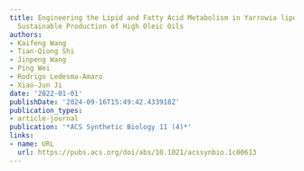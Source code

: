 ```yaml
---
title: Engineering the Lipid and Fatty Acid Metabolism in Yarrowia lipolytica for
  Sustainable Production of High Oleic Oils
authors:
- Kaifeng Wang
- Tian-Qiong Shi
- Jinpeng Wang
- Ping Wei
- Rodrigo Ledesma-Amaro
- Xiao-Jun Ji
date: '2022-01-01'
publishDate: '2024-09-16T15:49:42.433918Z'
publication_types:
- article-journal
publication: '*ACS Synthetic Biology 11 (4)*'
links:
- name: URL
  url: https://pubs.acs.org/doi/abs/10.1021/acssynbio.1c00613
---
```

